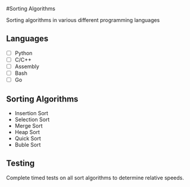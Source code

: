 #Sorting Algorithms

Sorting algorithms in various different programming languages

## Languages

- [ ] Python
- [ ] C/C++
- [ ] Assembly
- [ ] Bash
- [ ] Go

## Sorting Algorithms

- Insertion Sort
- Selection Sort
- Merge Sort
- Heap Sort
- Quick Sort
- Buble Sort

## Testing 

Complete timed tests on all sort algorithms to determine relative speeds.
